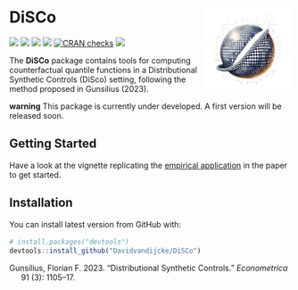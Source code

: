 
<!-- README.md is generated from README.Rmd. Please edit that file -->

# DiSCo <img src="man/figures/logo.png" align="right" alt="" width="155" />

[![](http://cranlogs.r-pkg.org/badges/grand-total/DiSCo?color=blue)](https://cran.r-project.org/package=DiSCo)
[![](http://cranlogs.r-pkg.org/badges/last-month/DiSCo?color=blue)](https://cran.r-project.org/package=DiSCo)
[![](https://www.r-pkg.org/badges/version/DiSCo?color=blue)](https://cran.r-project.org/package=DiSCo)
[![](https://img.shields.io/badge/devel%20version-0.0.0.9000-blue.svg)](https://github.com/Davidvandijcke/DiSCo)
[![CRAN
checks](https://badges.cranchecks.info/summary/DiSCo.svg)](https://cran.r-project.org/web/checks/check_results_DiSCo.html)
[![](https://img.shields.io/github/last-commit/Davidvandijcke/DiSCo.svg)](https://github.com/Davidvandijcke/DiSCo/commits/main)

<!-- README.mdƒ is generated from README.Rmd. Please edit that file -->

The **DiSCo** package contains tools for computing counterfactual
quantile functions in a Distributional Synthetic Controls (DiSco)
setting, following the method proposed in Gunsilius (2023).

**warning** This package is currently under developed. A first version
will be released soon.

## Getting Started

Have a look at the vignette replicating the [empirical
application](https://davidvandijcke.com/files/Dube2019.html) in the
paper to get started.

## Installation

You can install latest version from GitHub with:

``` r
# install.packages("devtools")
devtools::install_github("Davidvandijcke/DiSCo")
```

<div id="refs" class="references csl-bib-body hanging-indent">

<div id="ref-gunsilius2023distributional" class="csl-entry">

Gunsilius, Florian F. 2023. “Distributional Synthetic Controls.”
*Econometrica* 91 (3): 1105–17.

</div>

</div>
